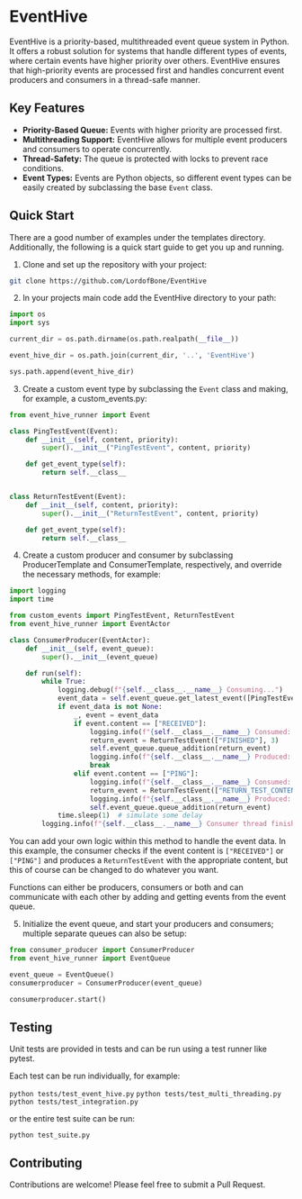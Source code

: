 # EventHive

EventHive is a priority-based, multithreaded event queue system in Python. It offers a robust solution for systems that handle different types of events, where certain events have higher priority over others. EventHive ensures that high-priority events are processed first and handles concurrent event producers and consumers in a thread-safe manner.

## Key Features

- **Priority-Based Queue:** Events with higher priority are processed first.
- **Multithreading Support:** EventHive allows for multiple event producers and consumers to operate concurrently.
- **Thread-Safety:** The queue is protected with locks to prevent race conditions.
- **Event Types:** Events are Python objects, so different event types can be easily created by subclassing the base `Event` class.

## Quick Start

There are a good number of examples under the templates directory. Additionally, the following is a quick start guide to get you up and running.

1. Clone and set up the repository with your project:

```sh
git clone https://github.com/LordofBone/EventHive
```

2. In your projects main code add the EventHive directory to your path:

```python
import os
import sys

current_dir = os.path.dirname(os.path.realpath(__file__))

event_hive_dir = os.path.join(current_dir, '..', 'EventHive')

sys.path.append(event_hive_dir)
```

3. Create a custom event type by subclassing the `Event` class and making, for example, a custom_events.py:

```python
from event_hive_runner import Event

class PingTestEvent(Event):
    def __init__(self, content, priority):
        super().__init__("PingTestEvent", content, priority)

    def get_event_type(self):
        return self.__class__


class ReturnTestEvent(Event):
    def __init__(self, content, priority):
        super().__init__("ReturnTestEvent", content, priority)

    def get_event_type(self):
        return self.__class__
```

4. Create a custom producer and consumer by subclassing ProducerTemplate and ConsumerTemplate, respectively, and override the necessary methods, for example:

```python
import logging
import time

from custom_events import PingTestEvent, ReturnTestEvent
from event_hive_runner import EventActor

class ConsumerProducer(EventActor):
    def __init__(self, event_queue):
        super().__init__(event_queue)

    def run(self):
        while True:
            logging.debug(f"{self.__class__.__name__} Consuming...")
            event_data = self.event_queue.get_latest_event([PingTestEvent])
            if event_data is not None:
                _, event = event_data
                if event.content == ["RECEIVED"]:
                    logging.info(f"{self.__class__.__name__} Consumed: {event.content}")
                    return_event = ReturnTestEvent(["FINISHED"], 3)
                    self.event_queue.queue_addition(return_event)
                    logging.info(f"{self.__class__.__name__} Produced: {return_event.content}")
                    break
                elif event.content == ["PING"]:
                    logging.info(f"{self.__class__.__name__} Consumed: {event.content}")
                    return_event = ReturnTestEvent(["RETURN_TEST_CONTENT"], 1)
                    logging.info(f"{self.__class__.__name__} Produced: {return_event.content}")
                    self.event_queue.queue_addition(return_event)
            time.sleep(1)  # simulate some delay
        logging.info(f"{self.__class__.__name__} Consumer thread finished")
```

You can add your own logic within this method to handle the event data. In this example, the consumer checks if the event content is `["RECEIVED"]` or `["PING"]` and produces a `ReturnTestEvent` with the appropriate content, but this of course can be changed to do whatever you want.

Functions can either be producers, consumers or both and can communicate with each other by adding and getting events from the event queue.

5. Initialize the event queue, and start your producers and consumers; multiple separate queues can also be setup:

```python
from consumer_producer import ConsumerProducer
from event_hive_runner import EventQueue

event_queue = EventQueue()
consumerproducer = ConsumerProducer(event_queue)

consumerproducer.start()
```

## Testing
Unit tests are provided in tests and can be run using a test runner like pytest.

Each test can be run individually, for example:

```python tests/test_event_hive.py```
```python tests/test_multi_threading.py```
```python tests/test_integration.py```

or the entire test suite can be run:

```python test_suite.py```

## Contributing
Contributions are welcome! Please feel free to submit a Pull Request.